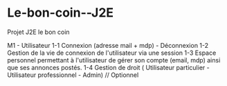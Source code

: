 Le-bon-coin--J2E
================

Projet J2E le bon coin

M1 - Utilisateur
1-1 Connexion (adresse mail + mdp) - Déconnexion
1-2 Gestion de la vie de connexion de l'utilisateur via une session
1-3 Espace personnel permettant à l'utilisateur de gérer son compte (email, mdp) ainsi que ses annonces postés.
1-4 Gestion de droit ( Utilisateur particulier - Utilisateur professionnel - Admin) // Optionnel
